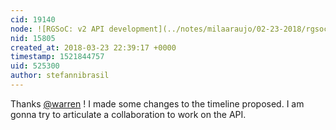 ```yaml
---
cid: 19140
node: ![RGSoC: v2 API development](../notes/milaaraujo/02-23-2018/rgsoc-v2-api-development)
nid: 15805
created_at: 2018-03-23 22:39:17 +0000
timestamp: 1521844757
uid: 525300
author: stefannibrasil
---
```


Thanks [@warren](/profile/warren) ! I made some changes to the timeline proposed. I am gonna try to articulate a collaboration to work on the API.